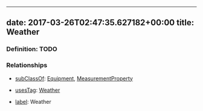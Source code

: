 
---
date: 2017-03-26T02:47:35.627182+00:00
title: Weather
---
### Definition: TODO

### Relationships

* [subClassOf](http://www.w3.org/2000/01/rdf-schema#subClassOf): [Equipment](https://brickschema.org/schema/1.0/Brick#Equipment), [MeasurementProperty](https://brickschema.org/schema/1.0/Brick#MeasurementProperty)

* [usesTag](https://brickschema.org/schema/1.0/BrickFrame#usesTag): [Weather](https://brickschema.org/schema/1.0/BrickTag#Weather)

* [label](http://www.w3.org/2000/01/rdf-schema#label): Weather
